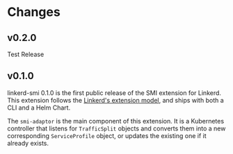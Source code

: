 # Changes

## v0.2.0

Test Release

## v0.1.0

linkerd-smi 0.1.0 is the first public release of the SMI extension
for Linkerd. This extension follows the [Linkerd's extension model](https://github.com/linkerd/linkerd2/blob/main/EXTENSIONS.md),
and ships with both a CLI and a Helm Chart.

The `smi-adaptor` is the main component of this extension. It is a Kubernetes
controller that listens for `TrafficSplit` objects and converts them into
a new corresponding `ServiceProfile` object, or updates the existing one
if it already exists.

